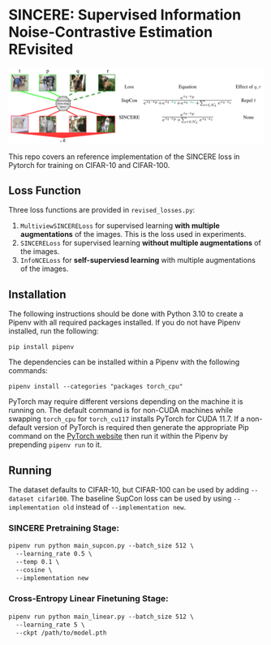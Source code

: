 # SINCERE: Supervised Information Noise-Contrastive Estimation REvisited
<p align="center">
  <img src="figures/teaser.png" width="700">
</p>

This repo covers an reference implementation of the SINCERE loss in Pytorch for training on CIFAR-10 and CIFAR-100.

## Loss Function
Three loss functions are provided in `revised_losses.py`:

1. `MultiviewSINCERELoss` for supervised learning **with multiple augmentations** of the images. This is the loss used in experiments.
1. `SINCERELoss` for supervised learning **without multiple augmentations** of the images.
1. `InfoNCELoss` for **self-superviesd learning** with multiple augmentations of the images.

## Installation

The following instructions should be done with Python 3.10 to create a Pipenv with all required packages installed. If you do not have Pipenv installed, run the following:
```
pip install pipenv
```
The dependencies can be installed within a Pipenv with the following commands:
```
pipenv install --categories "packages torch_cpu"
```
PyTorch may require different versions depending on the machine it is running on. The default command is for non-CUDA machines while swapping `torch_cpu` for `torch_cu117` installs PyTorch for CUDA 11.7. If a non-default version of PyTorch is required then generate the appropriate Pip command on the [PyTorch website](https://pytorch.org/get-started/locally/) then run it within the Pipenv by prepending ```pipenv run``` to it.

## Running

The dataset defaults to CIFAR-10, but CIFAR-100 can be used by adding `--dataset cifar100`.
The baseline SupCon loss can be used by using `--implementation old` instead of `--implementation new`.
 
### SINCERE Pretraining Stage:
```
pipenv run python main_supcon.py --batch_size 512 \
  --learning_rate 0.5 \
  --temp 0.1 \
  --cosine \
  --implementation new
```

### Cross-Entropy Linear Finetuning Stage:
```
pipenv run python main_linear.py --batch_size 512 \
  --learning_rate 5 \
  --ckpt /path/to/model.pth
```
